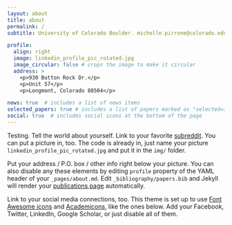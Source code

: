 ```yaml
---
layout: about
title: about
permalink: /
subtitle: University of Colorado Boulder. michelle.pirrone@colorado.edu

profile:
  align: right
  image: linkedin_profile_pic_rotated.jpg
  image_circular: false # crops the image to make it circular
  address: >
    <p>930 Button Rock Dr.</p>
    <p>Unit 57</p>
    <p>Longmont, Colorado 80504</p>

news: true  # includes a list of news items
selected_papers: true # includes a list of papers marked as "selected={true}"
social: true  # includes social icons at the bottom of the page
---
```


Testing. Tell the world about yourself. Link to your favorite [subreddit](http://reddit.com). You can put a picture in, too. The code is already in, just name your picture `linkedin_profile_pic_rotated.jpg` and put it in the `img/` folder.

Put your address / P.O. box / other info right below your picture. You can also disable any these elements by editing `profile` property of the YAML header of your `_pages/about.md`. Edit `_bibliography/papers.bib` and Jekyll will render your [publications page](/al-folio/publications/) automatically.

Link to your social media connections, too. This theme is set up to use [Font Awesome icons](http://fortawesome.github.io/Font-Awesome/) and [Academicons](https://jpswalsh.github.io/academicons/), like the ones below. Add your Facebook, Twitter, LinkedIn, Google Scholar, or just disable all of them.
